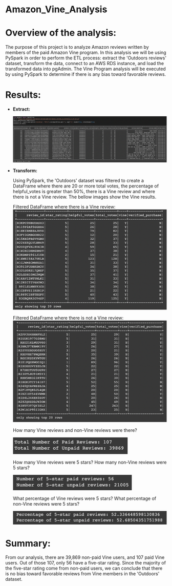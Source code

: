 # Amazon_Vine_Analysis

# Overview of the analysis: 

The purpose of this project is to analyze Amazon reviews written by members of the paid Amazon Vine program. In this analysis we will be using PySpark in order to perform the ETL process: extract the 'Outdoors reviews' dataset, transform the data, connect to an AWS RDS instance, and load the transformed data into pgAdmin. The Vine Program analysis will be executed by using PySpark to determine if there is any bias toward favorable reviews.

# Results: 
-   **Extract:**

    ![](/Resources/extract.png)

-   **Transform:**

    Using PySpark, the 'Outdoors' dataset was filtered to create a DataFrame where there are 20 or more total votes, the percentage of helpful_votes is greater than 50%, there is a Vine review and where there is not a Vine review. The bellow images show the Vine results.

    Filtered DataFrame where there is a Vine review:
    ![](/Resources/paidVine_df2.png)

    Filtered DataFrame where there is not a Vine review:
    ![](/Resources/unPaidVine_df2.png)


    How many Vine reviews and non-Vine reviews were there?

    ![](/Resources/vineReviews.png)

    How many Vine reviews were 5 stars? How many non-Vine reviews were 5 stars?
    
    ![](/Resources/5star_vine.png)

    What percentage of Vine reviews were 5 stars? What percentage of non-Vine reviews were 5 stars?

    ![](/Resources/vine_percentage.png)

# Summary:

From our analysis, there are 39,869 non-paid Vine users, and 107 paid Vine users. Out of those 107, only 56 have a five-star rating. Since the majority of the five-star rating come from non-paid users, we can conclude that there is no bias toward favorable reviews from Vine members in the 'Outdoors' dataset.
